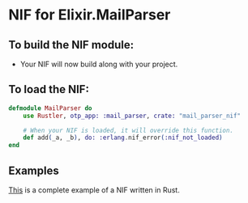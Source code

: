 # NIF for Elixir.MailParser

## To build the NIF module:

- Your NIF will now build along with your project.

## To load the NIF:

```elixir
defmodule MailParser do
    use Rustler, otp_app: :mail_parser, crate: "mail_parser_nif"

    # When your NIF is loaded, it will override this function.
    def add(_a, _b), do: :erlang.nif_error(:nif_not_loaded)
end
```

## Examples

[This](https://github.com/hansihe/NifIo) is a complete example of a NIF written in Rust.
